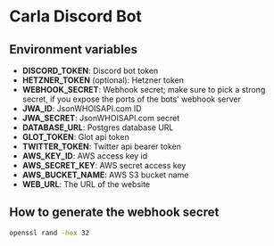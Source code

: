# Carla Discord Bot

## Environment variables

- **DISCORD_TOKEN**: Discord bot token
- **HETZNER_TOKEN** (optional): Hetzner token
- **WEBHOOK_SECRET**: Webhook secret; make sure to pick a strong secret, if you expose the ports of the bots' webhook server
- **JWA_ID**: JsonWHOISAPI.com ID
- **JWA_SECRET**: JsonWHOISAPI.com secret
- **DATABASE_URL**: Postgres database URL
- **GLOT_TOKEN**: Glot api token
- **TWITTER_TOKEN**: Twitter api bearer token
- **AWS_KEY_ID**: AWS access key id
- **AWS_SECRET_KEY**: AWS secret access key
- **AWS_BUCKET_NAME**: AWS S3 bucket name
- **WEB_URL**: The URL of the website

## How to generate the webhook secret

```bash
openssl rand -hex 32
```
